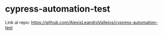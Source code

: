# cypress-automation-test

Link al repo: https://github.com/AlexisLeandroVallejos/cypress-automation-test
